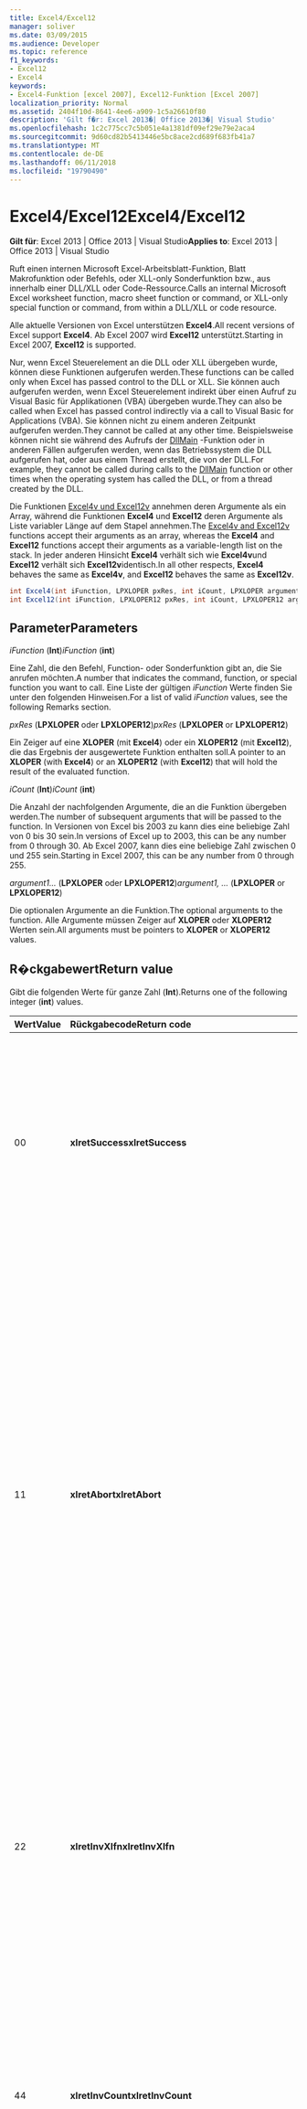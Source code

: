 ```yaml
---
title: Excel4/Excel12
manager: soliver
ms.date: 03/09/2015
ms.audience: Developer
ms.topic: reference
f1_keywords:
- Excel12
- Excel4
keywords:
- Excel4-Funktion [excel 2007], Excel12-Funktion [Excel 2007]
localization_priority: Normal
ms.assetid: 2404f10d-8641-4ee6-a909-1c5a26610f80
description: 'Gilt f�r: Excel 2013�| Office 2013�| Visual Studio'
ms.openlocfilehash: 1c2c775cc7c5b051e4a1381df09ef29e79e2aca4
ms.sourcegitcommit: 9d60cd82b5413446e5bc8ace2cd689f683fb41a7
ms.translationtype: MT
ms.contentlocale: de-DE
ms.lasthandoff: 06/11/2018
ms.locfileid: "19790490"
---
```

# <a name="excel4excel12"></a><span data-ttu-id="5fd62-104">Excel4/Excel12</span><span class="sxs-lookup"><span data-stu-id="5fd62-104">Excel4/Excel12</span></span>

 <span data-ttu-id="5fd62-105">**Gilt für**: Excel 2013 | Office 2013 | Visual Studio</span><span class="sxs-lookup"><span data-stu-id="5fd62-105">**Applies to**: Excel 2013 | Office 2013 | Visual Studio</span></span> 
  
<span data-ttu-id="5fd62-106">Ruft einen internen Microsoft Excel-Arbeitsblatt-Funktion, Blatt Makrofunktion oder Befehls, oder XLL-only Sonderfunktion bzw., aus innerhalb einer DLL/XLL oder Code-Ressource.</span><span class="sxs-lookup"><span data-stu-id="5fd62-106">Calls an internal Microsoft Excel worksheet function, macro sheet function or command, or XLL-only special function or command, from within a DLL/XLL or code resource.</span></span>
  
<span data-ttu-id="5fd62-107">Alle aktuelle Versionen von Excel unterstützen **Excel4**.</span><span class="sxs-lookup"><span data-stu-id="5fd62-107">All recent versions of Excel support **Excel4**.</span></span> <span data-ttu-id="5fd62-108">Ab Excel 2007 wird **Excel12** unterstützt.</span><span class="sxs-lookup"><span data-stu-id="5fd62-108">Starting in Excel 2007, **Excel12** is supported.</span></span> 
  
<span data-ttu-id="5fd62-109">Nur, wenn Excel Steuerelement an die DLL oder XLL übergeben wurde, können diese Funktionen aufgerufen werden.</span><span class="sxs-lookup"><span data-stu-id="5fd62-109">These functions can be called only when Excel has passed control to the DLL or XLL.</span></span> <span data-ttu-id="5fd62-110">Sie können auch aufgerufen werden, wenn Excel Steuerelement indirekt über einen Aufruf zu Visual Basic für Applikationen (VBA) übergeben wurde.</span><span class="sxs-lookup"><span data-stu-id="5fd62-110">They can also be called when Excel has passed control indirectly via a call to Visual Basic for Applications (VBA).</span></span> <span data-ttu-id="5fd62-111">Sie können nicht zu einem anderen Zeitpunkt aufgerufen werden.</span><span class="sxs-lookup"><span data-stu-id="5fd62-111">They cannot be called at any other time.</span></span> <span data-ttu-id="5fd62-112">Beispielsweise können nicht sie während des Aufrufs der [DllMain](http://msdn.microsoft.com/library/base.dllmain%28Office.15%29.aspx) -Funktion oder in anderen Fällen aufgerufen werden, wenn das Betriebssystem die DLL aufgerufen hat, oder aus einem Thread erstellt, die von der DLL.</span><span class="sxs-lookup"><span data-stu-id="5fd62-112">For example, they cannot be called during calls to the [DllMain](http://msdn.microsoft.com/library/base.dllmain%28Office.15%29.aspx) function or other times when the operating system has called the DLL, or from a thread created by the DLL.</span></span> 
  
<span data-ttu-id="5fd62-113">Die Funktionen [Excel4v und Excel12v](excel4v-excel12v.md) annehmen deren Argumente als ein Array, während die Funktionen **Excel4** und **Excel12** deren Argumente als Liste variabler Länge auf dem Stapel annehmen.</span><span class="sxs-lookup"><span data-stu-id="5fd62-113">The [Excel4v and Excel12v](excel4v-excel12v.md) functions accept their arguments as an array, whereas the **Excel4** and **Excel12** functions accept their arguments as a variable-length list on the stack.</span></span> <span data-ttu-id="5fd62-114">In jeder anderen Hinsicht **Excel4** verhält sich wie **Excel4v**und **Excel12** verhält sich **Excel12v**identisch.</span><span class="sxs-lookup"><span data-stu-id="5fd62-114">In all other respects, **Excel4** behaves the same as **Excel4v**, and **Excel12** behaves the same as **Excel12v**.</span></span>
  
```cs
int Excel4(int iFunction, LPXLOPER pxRes, int iCount, LPXLOPER argument1, ...);
int Excel12(int iFunction, LPXLOPER12 pxRes, int iCount, LPXLOPER12 argument1, ...);
```

## <a name="parameters"></a><span data-ttu-id="5fd62-115">Parameter</span><span class="sxs-lookup"><span data-stu-id="5fd62-115">Parameters</span></span>

 <span data-ttu-id="5fd62-116">_iFunction_ (**Int**)</span><span class="sxs-lookup"><span data-stu-id="5fd62-116">_iFunction_ (**int**)</span></span>
  
<span data-ttu-id="5fd62-117">Eine Zahl, die den Befehl, Function- oder Sonderfunktion gibt an, die Sie anrufen möchten.</span><span class="sxs-lookup"><span data-stu-id="5fd62-117">A number that indicates the command, function, or special function you want to call.</span></span> <span data-ttu-id="5fd62-118">Eine Liste der gültigen _iFunction_ Werte finden Sie unter den folgenden Hinweisen.</span><span class="sxs-lookup"><span data-stu-id="5fd62-118">For a list of valid  _iFunction_ values, see the following Remarks section.</span></span> 
  
 <span data-ttu-id="5fd62-119">_pxRes_ (**LPXLOPER** oder **LPXLOPER12**)</span><span class="sxs-lookup"><span data-stu-id="5fd62-119">_pxRes_ (**LPXLOPER** or **LPXLOPER12**)</span></span>
  
<span data-ttu-id="5fd62-120">Ein Zeiger auf eine **XLOPER** (mit **Excel4**) oder ein **XLOPER12** (mit **Excel12**), die das Ergebnis der ausgewertete Funktion enthalten soll.</span><span class="sxs-lookup"><span data-stu-id="5fd62-120">A pointer to an **XLOPER** (with **Excel4**) or an **XLOPER12** (with **Excel12**) that will hold the result of the evaluated function.</span></span>
  
 <span data-ttu-id="5fd62-121">_iCount_ (**Int**)</span><span class="sxs-lookup"><span data-stu-id="5fd62-121">_iCount_ (**int**)</span></span>
  
<span data-ttu-id="5fd62-122">Die Anzahl der nachfolgenden Argumente, die an die Funktion übergeben werden.</span><span class="sxs-lookup"><span data-stu-id="5fd62-122">The number of subsequent arguments that will be passed to the function.</span></span> <span data-ttu-id="5fd62-123">In Versionen von Excel bis 2003 zu kann dies eine beliebige Zahl von 0 bis 30 sein.</span><span class="sxs-lookup"><span data-stu-id="5fd62-123">In versions of Excel up to 2003, this can be any number from 0 through 30.</span></span> <span data-ttu-id="5fd62-124">Ab Excel 2007, kann dies eine beliebige Zahl zwischen 0 und 255 sein.</span><span class="sxs-lookup"><span data-stu-id="5fd62-124">Starting in Excel 2007, this can be any number from 0 through 255.</span></span>
  
 <span data-ttu-id="5fd62-125">_argument1..._ (**LPXLOPER** oder **LPXLOPER12**)</span><span class="sxs-lookup"><span data-stu-id="5fd62-125">_argument1, ..._ (**LPXLOPER** or **LPXLOPER12**)</span></span>
  
<span data-ttu-id="5fd62-126">Die optionalen Argumente an die Funktion.</span><span class="sxs-lookup"><span data-stu-id="5fd62-126">The optional arguments to the function.</span></span> <span data-ttu-id="5fd62-127">Alle Argumente müssen Zeiger auf **XLOPER** oder **XLOPER12** Werten sein.</span><span class="sxs-lookup"><span data-stu-id="5fd62-127">All arguments must be pointers to **XLOPER** or **XLOPER12** values.</span></span> 
  
## <a name="return-value"></a><span data-ttu-id="5fd62-128">R�ckgabewert</span><span class="sxs-lookup"><span data-stu-id="5fd62-128">Return value</span></span>

<span data-ttu-id="5fd62-129">Gibt die folgenden Werte für ganze Zahl (**Int**).</span><span class="sxs-lookup"><span data-stu-id="5fd62-129">Returns one of the following integer (**int**) values.</span></span>
  
|<span data-ttu-id="5fd62-130">**Wert**</span><span class="sxs-lookup"><span data-stu-id="5fd62-130">**Value**</span></span>|<span data-ttu-id="5fd62-131">**Rückgabecode**</span><span class="sxs-lookup"><span data-stu-id="5fd62-131">**Return code**</span></span>|<span data-ttu-id="5fd62-132">**Beschreibung**</span><span class="sxs-lookup"><span data-stu-id="5fd62-132">**Description**</span></span>|
|:-----|:-----|:-----|
|<span data-ttu-id="5fd62-133">0</span><span class="sxs-lookup"><span data-stu-id="5fd62-133">0</span></span>  <br/> |<span data-ttu-id="5fd62-134">**xlretSuccess**</span><span class="sxs-lookup"><span data-stu-id="5fd62-134">**xlretSuccess**</span></span> <br/> |<span data-ttu-id="5fd62-135">Die Funktion wurde erfolgreich aufgerufen.</span><span class="sxs-lookup"><span data-stu-id="5fd62-135">The function was called successfully.</span></span> <span data-ttu-id="5fd62-136">Dies bedeutet, dass die Funktion einen Fehlerwert Excel nicht beendet wurde. um das herauszufinden, müssen Sie den Typ und den Wert des Parameters _PxRes_ resultierenden betrachten.</span><span class="sxs-lookup"><span data-stu-id="5fd62-136">This does not mean that the function did not return an Excel error value; to find that out, you must look at the type and value of the resulting  _pxRes_ parameter.</span></span>  <br/> |
|<span data-ttu-id="5fd62-137">1</span><span class="sxs-lookup"><span data-stu-id="5fd62-137">1</span></span>  <br/> |<span data-ttu-id="5fd62-138">**xlretAbort**</span><span class="sxs-lookup"><span data-stu-id="5fd62-138">**xlretAbort**</span></span> <br/> |<span data-ttu-id="5fd62-139">Der Befehl oder Funktion wurde fehlerbedingt beendet (interner Abbruch).</span><span class="sxs-lookup"><span data-stu-id="5fd62-139">The command or function was terminated abnormally (internal abort).</span></span> <span data-ttu-id="5fd62-140">Dies kann vorkommen eine XLM-Makrovorlage selbst geschlossen wird durch Aufrufen von **Schließen**oder Excel nicht genügend Arbeitsspeicher ist.</span><span class="sxs-lookup"><span data-stu-id="5fd62-140">This can occur if an XLM macro sheet closes itself by calling **CLOSE**, or if Excel is out of memory.</span></span> <span data-ttu-id="5fd62-141">Wenn Excel dieser Fehler zurückgibt, muss die aufrufende Funktion sofort beenden.</span><span class="sxs-lookup"><span data-stu-id="5fd62-141">If Excel returns this error, the calling function must exit immediately.</span></span> <span data-ttu-id="5fd62-142">Die DLL kann nur vor dem Beenden **XlFree** aufrufen.</span><span class="sxs-lookup"><span data-stu-id="5fd62-142">The DLL is permitted to call **xlFree** only before exiting.</span></span> <span data-ttu-id="5fd62-143">Alle anderen Aufrufe der C-API sind nicht zulässig.</span><span class="sxs-lookup"><span data-stu-id="5fd62-143">All other calls to the C API are not permitted.</span></span> <span data-ttu-id="5fd62-144">Der Benutzer kann keine Arbeit interaktiv speichern, mit dem Befehl **Speichern** im Menü **Datei** .</span><span class="sxs-lookup"><span data-stu-id="5fd62-144">The user can save any work interactively by using the **Save** command on the **File** menu.</span></span>  <br/> |
|<span data-ttu-id="5fd62-145">2</span><span class="sxs-lookup"><span data-stu-id="5fd62-145">2</span></span>  <br/> |<span data-ttu-id="5fd62-146">**xlretInvXlfn**</span><span class="sxs-lookup"><span data-stu-id="5fd62-146">**xlretInvXlfn**</span></span> <br/> |<span data-ttu-id="5fd62-147">Es wurde eine ungültige Funktionsnummer angegeben.</span><span class="sxs-lookup"><span data-stu-id="5fd62-147">An invalid function number was supplied.</span></span> <span data-ttu-id="5fd62-148">Wenn Sie von der Headerdatei Xlcall.h Konstanten verwenden, sollte dies nicht der Fall, wenn Sie etwas aufrufen, die in der Version von Excel nicht unterstützt wird, das Sie ausführen.</span><span class="sxs-lookup"><span data-stu-id="5fd62-148">If you are using constants from the Xlcall.h header file, this should not occur unless you are calling something that is not supported in the version of Excel you are running.</span></span>  <br/> |
|<span data-ttu-id="5fd62-149">4</span><span class="sxs-lookup"><span data-stu-id="5fd62-149">4</span></span>  <br/> |<span data-ttu-id="5fd62-150">**xlretInvCount**</span><span class="sxs-lookup"><span data-stu-id="5fd62-150">**xlretInvCount**</span></span> <br/> |<span data-ttu-id="5fd62-151">Eine ungültige Anzahl von Argumenten eingegeben wurde.</span><span class="sxs-lookup"><span data-stu-id="5fd62-151">An invalid number of arguments was entered.</span></span> <span data-ttu-id="5fd62-152">In Versionen bis zu Excel 2003 ist die maximale Anzahl von Argumenten, mit denen jede Funktion 30.</span><span class="sxs-lookup"><span data-stu-id="5fd62-152">In versions up to Excel 2003, the maximum number of arguments any function can take is 30.</span></span> <span data-ttu-id="5fd62-153">Ab Excel 2007 ist die maximale Anzahl 255.</span><span class="sxs-lookup"><span data-stu-id="5fd62-153">Starting in Excel 2007, the maximum number is 255.</span></span> <span data-ttu-id="5fd62-154">Einige erfordern einer festen oder minimalen Anzahl von Argumenten.</span><span class="sxs-lookup"><span data-stu-id="5fd62-154">Some require a fixed or minimum number of arguments.</span></span>  <br/> |
|<span data-ttu-id="5fd62-155">8</span><span class="sxs-lookup"><span data-stu-id="5fd62-155">8</span></span>  <br/> |<span data-ttu-id="5fd62-156">**xlretInvXloper**</span><span class="sxs-lookup"><span data-stu-id="5fd62-156">**xlretInvXloper**</span></span> <br/> |<span data-ttu-id="5fd62-157">Eine unzulässige **XLOPER** oder **XLOPER12** an die Funktion übergeben wurde, oder ein Argument vom falschen Typ verwendet wurde.</span><span class="sxs-lookup"><span data-stu-id="5fd62-157">An invalid **XLOPER** or **XLOPER12** was passed to the function, or an argument of the wrong type was used.</span></span>  <br/> |
|<span data-ttu-id="5fd62-158">16</span><span class="sxs-lookup"><span data-stu-id="5fd62-158">16</span></span>  <br/> |<span data-ttu-id="5fd62-159">**xlretStackOvfl**</span><span class="sxs-lookup"><span data-stu-id="5fd62-159">**xlretStackOvfl**</span></span> <br/> |<span data-ttu-id="5fd62-160">Stapelüberlauf.</span><span class="sxs-lookup"><span data-stu-id="5fd62-160">A stack overflow occurred.</span></span> <span data-ttu-id="5fd62-161">Verwenden Sie **XlStack** , um die Größe des Raums links auf den Stapel überwachen.</span><span class="sxs-lookup"><span data-stu-id="5fd62-161">Use **xlStack** to monitor the amount of room left on the stack.</span></span> <span data-ttu-id="5fd62-162">Vermeiden Sie sehr große lokale (automatische) Arrays und Strukturen auf dem Stapel zuordnen, sofern möglich; Stellen sie statische.</span><span class="sxs-lookup"><span data-stu-id="5fd62-162">Avoid allocating very large local (automatic) arrays and structures on the stack where possible; make them static.</span></span> <span data-ttu-id="5fd62-163">(Beachten Sie, dass ein Stapelüberlauf auftreten kann, ohne dass.)</span><span class="sxs-lookup"><span data-stu-id="5fd62-163">(Note that a stack overflow might occur without being detected.)</span></span>  <br/> |
|<span data-ttu-id="5fd62-164">32</span><span class="sxs-lookup"><span data-stu-id="5fd62-164">32</span></span>  <br/> |<span data-ttu-id="5fd62-165">**xlretFailed zurück**</span><span class="sxs-lookup"><span data-stu-id="5fd62-165">**xlretFailed**</span></span> <br/> |<span data-ttu-id="5fd62-166">Eine Funktion Befehl äquivalent ist fehlgeschlagen.</span><span class="sxs-lookup"><span data-stu-id="5fd62-166">A command-equivalent function failed.</span></span> <span data-ttu-id="5fd62-167">Dies ist gleichbedeutend mit einer Makrobefehl das Dialogfeld Makro Fehler Warnung angezeigt.</span><span class="sxs-lookup"><span data-stu-id="5fd62-167">This is equivalent to a macro command displaying the macro error alert dialog box.</span></span>  <br/> |
|<span data-ttu-id="5fd62-168">64</span><span class="sxs-lookup"><span data-stu-id="5fd62-168">64</span></span>  <br/> |<span data-ttu-id="5fd62-169">**xlretUncalced**</span><span class="sxs-lookup"><span data-stu-id="5fd62-169">**xlretUncalced**</span></span> <br/> |<span data-ttu-id="5fd62-170">Es wurde versucht, auf eine Zelle, die noch nicht berechnet Dereferenzierung, da es geplant ist, nach der aktuellen Zelle berechnet werden soll.</span><span class="sxs-lookup"><span data-stu-id="5fd62-170">An attempt was made to dereference a cell that has not been calculated yet, because it is scheduled to be recalculated after the current cell.</span></span> <span data-ttu-id="5fd62-171">In diesem Fall muss die DLL Steuerelement nach Excel sofort zurückgeben.</span><span class="sxs-lookup"><span data-stu-id="5fd62-171">In this case, the DLL should return control to Excel immediately.</span></span> <span data-ttu-id="5fd62-172">Die DLL kann nur vor dem Beenden **XlFree** aufrufen.</span><span class="sxs-lookup"><span data-stu-id="5fd62-172">The DLL is permitted to call **xlFree** only before exiting.</span></span> <span data-ttu-id="5fd62-173">Alle anderen Aufrufe der C-API sind nicht zulässig.</span><span class="sxs-lookup"><span data-stu-id="5fd62-173">All other calls to the C API are not permitted.</span></span> <span data-ttu-id="5fd62-174">Weitere Informationen zu den Funktionen können und die Werte von Zellen, die nicht neu berechnet wurde, finden Sie unter [Excel-Befehle, Funktionen und-Zustände](excel-commands-functions-and-states.md)können nicht zugegriffen werden.</span><span class="sxs-lookup"><span data-stu-id="5fd62-174">For more information about which functions can and cannot access the values of cells that have not been recalculated, see [Excel Commands, Functions, and States](excel-commands-functions-and-states.md).</span></span>  <br/> |
|<span data-ttu-id="5fd62-175">128</span><span class="sxs-lookup"><span data-stu-id="5fd62-175">128</span></span>  <br/> |<span data-ttu-id="5fd62-176">**xlretNotThreadSafe**</span><span class="sxs-lookup"><span data-stu-id="5fd62-176">**xlretNotThreadSafe**</span></span> <br/> |<span data-ttu-id="5fd62-177">Es wurde versucht, eine Funktion aufgerufen, die nicht oder möglicherweise nicht, während eine Multithread-neuberechnung der Arbeitsmappe threadsicheren.</span><span class="sxs-lookup"><span data-stu-id="5fd62-177">An attempt was made to call a function that is not, or might not be, thread safe during a multithreaded recalculation of the workbook.</span></span>  <br/> <span data-ttu-id="5fd62-178">Ab Excel 2007 dieser Wert wird zurückgegeben, und nur innerhalb der XLL Arbeitsblattfunktionen deklariert thread als Safe.</span><span class="sxs-lookup"><span data-stu-id="5fd62-178">Starting in Excel 2007, this value is returned, and only within XLL worksheet functions declared as thread safe.</span></span>  <br/> |
|<span data-ttu-id="5fd62-179">256</span><span class="sxs-lookup"><span data-stu-id="5fd62-179">256</span></span>  <br/> |<span data-ttu-id="5fd62-180">**xlRetInvAsynchronousContext**</span><span class="sxs-lookup"><span data-stu-id="5fd62-180">**xlRetInvAsynchronousContext**</span></span> <br/> |<span data-ttu-id="5fd62-181">Das Handle asynchronen Funktion ist ungültig.</span><span class="sxs-lookup"><span data-stu-id="5fd62-181">The asynchronous function handle is invalid.</span></span>  <br/> <span data-ttu-id="5fd62-182">Dieser Wert wird nur von Excel 2010 verwendet.</span><span class="sxs-lookup"><span data-stu-id="5fd62-182">This value is used only by Excel 2010.</span></span>  <br/> |
|<span data-ttu-id="5fd62-183">512</span><span class="sxs-lookup"><span data-stu-id="5fd62-183">512</span></span>  <br/> |<span data-ttu-id="5fd62-184">**xlRetNotClusterSafe**</span><span class="sxs-lookup"><span data-stu-id="5fd62-184">**xlRetNotClusterSafe**</span></span> <br/> |<span data-ttu-id="5fd62-185">Der Anruf wird auf Clustern nicht unterstützt.</span><span class="sxs-lookup"><span data-stu-id="5fd62-185">The call is not supported on clusters.</span></span>  <br/> <span data-ttu-id="5fd62-186">Dieser Wert wird nur von Excel 2010 verwendet.</span><span class="sxs-lookup"><span data-stu-id="5fd62-186">This value is used only by Excel 2010.</span></span>  <br/> |
   
## <a name="remarks"></a><span data-ttu-id="5fd62-187">Hinweise</span><span class="sxs-lookup"><span data-stu-id="5fd62-187">Remarks</span></span>

### <a name="valid-ifunction-values"></a><span data-ttu-id="5fd62-188">Gültige iFunction Werte</span><span class="sxs-lookup"><span data-stu-id="5fd62-188">Valid iFunction values</span></span>

<span data-ttu-id="5fd62-189">Gültige **iFunction** Werte sind in der Headerdatei Xlcall.h oder eine der folgenden speziellen Funktionen definiert Konstanten **Xlf...** oder **Xlc...** .</span><span class="sxs-lookup"><span data-stu-id="5fd62-189">Valid **iFunction** values are any of the **xlf...** or **xlc...** constants defined in the Xlcall.h header file or any of the following special functions.</span></span> 
  
|||||
|:-----|:-----|:-----|:-----|
|<span data-ttu-id="5fd62-190">**Bereichsgröße**</span><span class="sxs-lookup"><span data-stu-id="5fd62-190">**xlAbort**</span></span> <br/> |<span data-ttu-id="5fd62-191">**xlEnableXLMsgs**</span><span class="sxs-lookup"><span data-stu-id="5fd62-191">**xlEnableXLMsgs**</span></span> <br/> |<span data-ttu-id="5fd62-192">**xlGetInst**</span><span class="sxs-lookup"><span data-stu-id="5fd62-192">**xlGetInst**</span></span> <br/> |<span data-ttu-id="5fd62-193">**xlSheetNm**</span><span class="sxs-lookup"><span data-stu-id="5fd62-193">**xlSheetNm**</span></span> <br/> |
|<span data-ttu-id="5fd62-194">**xlCoerce**</span><span class="sxs-lookup"><span data-stu-id="5fd62-194">**xlCoerce**</span></span> <br/> |<span data-ttu-id="5fd62-195">**xlFree**</span><span class="sxs-lookup"><span data-stu-id="5fd62-195">**xlFree**</span></span> <br/> |<span data-ttu-id="5fd62-196">**xlGetName**</span><span class="sxs-lookup"><span data-stu-id="5fd62-196">**xlGetName**</span></span> <br/> |<span data-ttu-id="5fd62-197">**xlStack**</span><span class="sxs-lookup"><span data-stu-id="5fd62-197">**xlStack**</span></span> <br/> |
|<span data-ttu-id="5fd62-198">**xlDefineBinaryName**</span><span class="sxs-lookup"><span data-stu-id="5fd62-198">**xlDefineBinaryName**</span></span> <br/> |<span data-ttu-id="5fd62-199">**xlGetBinaryName**</span><span class="sxs-lookup"><span data-stu-id="5fd62-199">**xlGetBinaryName**</span></span> <br/> |<span data-ttu-id="5fd62-200">**gleich xlSet**</span><span class="sxs-lookup"><span data-stu-id="5fd62-200">**xlSet**</span></span> <br/> |<span data-ttu-id="5fd62-201">**xlUDF**</span><span class="sxs-lookup"><span data-stu-id="5fd62-201">**xlUDF**</span></span> <br/> |
|<span data-ttu-id="5fd62-202">**xlDisableXLMsgs**</span><span class="sxs-lookup"><span data-stu-id="5fd62-202">**xlDisableXLMsgs**</span></span> <br/> |<span data-ttu-id="5fd62-203">**xlGetHwnd**</span><span class="sxs-lookup"><span data-stu-id="5fd62-203">**xlGetHwnd**</span></span> <br/> |<span data-ttu-id="5fd62-204">**xlSheetId**</span><span class="sxs-lookup"><span data-stu-id="5fd62-204">**xlSheetId**</span></span> <br/> ||
   
### <a name="different-types-of-functions"></a><span data-ttu-id="5fd62-205">Unterschiedliche Typen von Funktionen</span><span class="sxs-lookup"><span data-stu-id="5fd62-205">Different Types of Functions</span></span>

 <span data-ttu-id="5fd62-206">**Excel4** und **Excel12** unterscheiden, drei Klassen von Funktionen.</span><span class="sxs-lookup"><span data-stu-id="5fd62-206">**Excel4** and **Excel12** distinguish among three classes of functions.</span></span> <span data-ttu-id="5fd62-207">Die Funktionen werden entsprechend der drei Zustände klassifiziert, in denen die DLL Excel aufgerufen werden kann.</span><span class="sxs-lookup"><span data-stu-id="5fd62-207">The functions are classified according to the three states in which Excel might call the DLL.</span></span> 
  
- <span data-ttu-id="5fd62-208">Klasse 1 gilt, wenn die DLL aus einem Arbeitsblatt als Ergebnis einer neuberechnung aufgerufen wird.</span><span class="sxs-lookup"><span data-stu-id="5fd62-208">Class 1 applies when the DLL is called from a worksheet as a result of recalculation.</span></span> 
    
- <span data-ttu-id="5fd62-209">Klasse 2 gilt, wenn die DLL aus aufgerufen wird, in einem Funktionsmakro oder aus einem Arbeitsblatt, in dem er mit einem Nummernzeichen (#) im Text Typ registriert wurde.</span><span class="sxs-lookup"><span data-stu-id="5fd62-209">Class 2 applies when the DLL is called from within a function macro or from a worksheet where it was registered with a number sign (#) in the type text.</span></span>
    
- <span data-ttu-id="5fd62-210">Klasse 3 gilt, wenn ein Objekt, Makros, Menü, Symbolleiste, Tastenkombination, **ExecuteExcel4Macro** -Methode oder den Befehl **Tools/Makro/ausführen** eine DLL aufgerufen wird.</span><span class="sxs-lookup"><span data-stu-id="5fd62-210">Class 3 applies when a DLL is called from an object, macro, menu, toolbar, shortcut key, **ExecuteExcel4Macro** method, or the **Tools/Macro/Run** command.</span></span> <span data-ttu-id="5fd62-211">Weitere Informationen finden Sie unter [Excel-Befehle, Funktionen und-Zustände](excel-commands-functions-and-states.md).</span><span class="sxs-lookup"><span data-stu-id="5fd62-211">For more information, see [Excel Commands, Functions, and States](excel-commands-functions-and-states.md).</span></span>
    
<span data-ttu-id="5fd62-212">Die folgende Tabelle zeigt, welche Funktionen in jeder Klasse gültig sind.</span><span class="sxs-lookup"><span data-stu-id="5fd62-212">The following table shows what functions are valid in each class.</span></span>
  
|<span data-ttu-id="5fd62-213">**1-Klasse**</span><span class="sxs-lookup"><span data-stu-id="5fd62-213">**Class 1**</span></span>|<span data-ttu-id="5fd62-214">**Klasse 2**</span><span class="sxs-lookup"><span data-stu-id="5fd62-214">**Class 2**</span></span>|<span data-ttu-id="5fd62-215">**Klasse 3**</span><span class="sxs-lookup"><span data-stu-id="5fd62-215">**Class 3**</span></span>|
|:-----|:-----|:-----|
|<span data-ttu-id="5fd62-216">Eine beliebige Arbeitsblattfunktion</span><span class="sxs-lookup"><span data-stu-id="5fd62-216">Any worksheet function</span></span>  <br/> <span data-ttu-id="5fd62-217">Alle außer **gleich XlSet**XLL-only **... xl** -Funktion.</span><span class="sxs-lookup"><span data-stu-id="5fd62-217">Any XLL-only **xl...** function except **xlSet**.</span></span>  <br/> <span data-ttu-id="5fd62-218">**xlfCaller**</span><span class="sxs-lookup"><span data-stu-id="5fd62-218">**xlfCaller**</span></span> <br/> |<span data-ttu-id="5fd62-219">Eine beliebige Arbeitsblattfunktion</span><span class="sxs-lookup"><span data-stu-id="5fd62-219">Any worksheet function</span></span>  <br/> <span data-ttu-id="5fd62-220">Alle außer **gleich XlSet** **.. xl** -Funktion.</span><span class="sxs-lookup"><span data-stu-id="5fd62-220">Any **xl...** function except **xlSet**.</span></span>  <br/> <span data-ttu-id="5fd62-221">Makro Blatt Funktionen, einschließlich **XlfCaller**, die einen Wert zurück, verschiebt aber keine Aktion, die den Arbeitsbereich wirkt sich auf oder eine geöffnete Arbeitsmappe.</span><span class="sxs-lookup"><span data-stu-id="5fd62-221">Macro sheet functions, including **xlfCaller**, that return a value but perform no action that affects the workspace or any open workbook.</span></span>  <br/> |<span data-ttu-id="5fd62-222">Jede Funktion, einschließlich **gleich XlSet** und Funktionen, Befehl entspricht.</span><span class="sxs-lookup"><span data-stu-id="5fd62-222">Any function, including **xlSet** and command-equivalent functions.</span></span>  <br/> |
   
### <a name="displaying-the-dialog-box-for-a-command-equivalent-function"></a><span data-ttu-id="5fd62-223">Anzeigen des Dialogfelds für einen Befehl Entsprechung-Funktion</span><span class="sxs-lookup"><span data-stu-id="5fd62-223">Displaying the Dialog Box for a Command-Equivalent Function</span></span>

<span data-ttu-id="5fd62-224">Weist eine Funktion Befehl Entsprechung Dialogfeld zugeordnet ist, können Sie das **XlPrompt** Bit in **iFunction**festlegen.</span><span class="sxs-lookup"><span data-stu-id="5fd62-224">If a command-equivalent function has an associated dialog box, you can set the **xlPrompt** bit in **iFunction**.</span></span> <span data-ttu-id="5fd62-225">Dies bedeutet, dass Excel das entsprechende Dialogfeld vor der Ausführung des Befehls angezeigt.</span><span class="sxs-lookup"><span data-stu-id="5fd62-225">This means that Excel displays the appropriate dialog box before carrying out the command.</span></span>
  
### <a name="writing-international-dlls"></a><span data-ttu-id="5fd62-226">Schreiben von internationalen DLLs</span><span class="sxs-lookup"><span data-stu-id="5fd62-226">Writing International DLLs</span></span>

<span data-ttu-id="5fd62-227">Wenn Sie das **Xlintl32** Bit in **iFunction**festlegen, wird die Funktion oder den Befehl ausgeführt, als ob es aus einem Makroblatt International aufgerufen wurden.</span><span class="sxs-lookup"><span data-stu-id="5fd62-227">If you set the **xlIntl** bit in **iFunction**, the function or command is carried out as if it were being called from an International Macro Sheet.</span></span> <span data-ttu-id="5fd62-228">Dies bedeutet, dass der Befehl verhält sich, als würde die US-Version von Excel, auch wenn er auf eine internationale (lokalisierte) Version ausgeführt wird.</span><span class="sxs-lookup"><span data-stu-id="5fd62-228">This means that the command behaves as it would on the U.S. version of Excel, even if it is running on an international (localized) version.</span></span>
  
### <a name="xlretuncalced-or-xlretabort"></a><span data-ttu-id="5fd62-229">XlretUncalced oder xlretAbort</span><span class="sxs-lookup"><span data-stu-id="5fd62-229">xlretUncalced or xlretAbort</span></span>

<span data-ttu-id="5fd62-230">Nach dem Empfang einer der folgenden Werte zurückgeben, muss die DLL bereinigen und sofort die Steuerung an Excel zurück.</span><span class="sxs-lookup"><span data-stu-id="5fd62-230">After receiving one of these return values, your DLL must clean up and return control to Excel immediately.</span></span> <span data-ttu-id="5fd62-231">Rückrufe in Excel über die C-API, mit Ausnahme von **XlFree**, sind deaktiviert, nach dem Empfang einer der folgenden Werte zurückgeben.</span><span class="sxs-lookup"><span data-stu-id="5fd62-231">Callbacks into Excel via the C API, except **xlFree**, are disabled after receiving one of these return values.</span></span>
  
## <a name="example"></a><span data-ttu-id="5fd62-232">Beispiel</span><span class="sxs-lookup"><span data-stu-id="5fd62-232">Example</span></span>

<span data-ttu-id="5fd62-233">Im folgende Beispiel wird die **Excel12** -Funktion verwendet, auf um die Zelle zu markieren, von der sie aufgerufen wurde.</span><span class="sxs-lookup"><span data-stu-id="5fd62-233">The following example uses the **Excel12** function to select the cell from which it was called.</span></span> 
  
<span data-ttu-id="5fd62-234">Dieses Codebeispiel ist Teil eines umfangreicheren Beispiels in Excel 2010 XLL SDK am folgenden Speicherort, in dem Sie das SDK installiert:</span><span class="sxs-lookup"><span data-stu-id="5fd62-234">This code example is part of a larger example provided in the Excel 2010 XLL SDK, at the following location where you installed the SDK:</span></span>
  
<span data-ttu-id="5fd62-235">\Samples\Example\Example.c.</span><span class="sxs-lookup"><span data-stu-id="5fd62-235">\Samples\Example\Example.c.</span></span>
  
> [!NOTE]
> <span data-ttu-id="5fd62-236">Diese Funktion ruft ein Makro mit Befehlen (XlcSelect) und daher funktioniert nur, wenn sie von einer XLM-Makrovorlage aufgerufen wird.</span><span class="sxs-lookup"><span data-stu-id="5fd62-236">This function calls a command macro (xlcSelect) and, therefore, works only if it is called from an XLM macro sheet.</span></span> 
  
```cs
short WINAPI Excel12Example(void)
{
    XLOPER12 xRes;
    Excel12(xlfCaller, &xRes, 0);
    Excel12(xlcSelect, 0, 1, (LPXLOPER12)&xRes);
    Excel12(xlFree, 0, 1, (LPXLOPER12)&xRes);
    return 1;
}
```

## <a name="see-also"></a><span data-ttu-id="5fd62-237">Siehe auch</span><span class="sxs-lookup"><span data-stu-id="5fd62-237">See also</span></span>



[<span data-ttu-id="5fd62-238">Excel4v/Excel12v</span><span class="sxs-lookup"><span data-stu-id="5fd62-238">Excel4v/Excel12v</span></span>](excel4v-excel12v.md)

